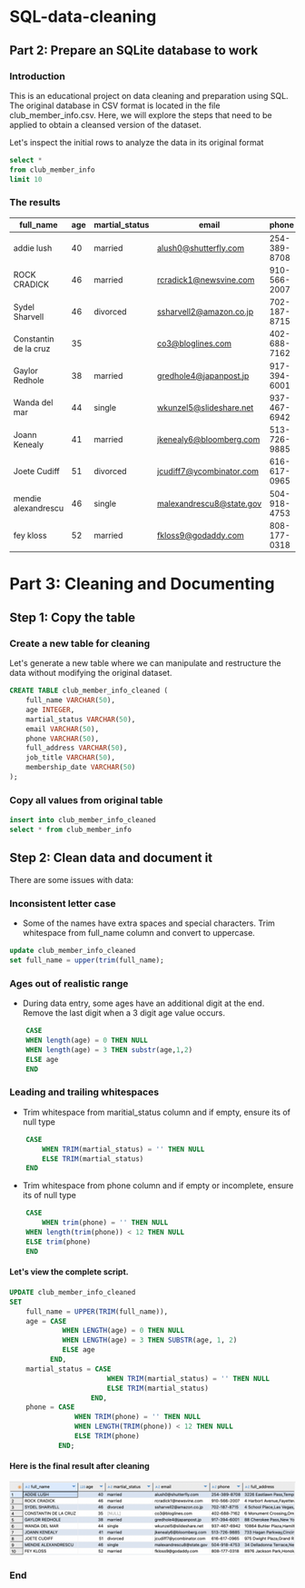 # SQL-data-cleaning
## Part 2: Prepare an SQLite database to work
### Introduction
This is an educational project on data cleaning and preparation using SQL. The original database in CSV format is located in the file club_member_info.csv. Here, we will explore the steps that need to be applied to obtain a cleansed version of the dataset.

Let's inspect the initial rows to analyze the data in its original format

```sql
select *
from club_member_info
limit 10
```
### The results
|full_name|age|martial_status|email|phone|full_address|job_title|membership_date|
|---------|---|--------------|-----|-----|------------|---------|---------------|
|addie lush|40|married|alush0@shutterfly.com|254-389-8708|3226 Eastlawn Pass,Temple,Texas|Assistant Professor|7/31/2013|
|      ROCK CRADICK|46|married|rcradick1@newsvine.com|910-566-2007|4 Harbort Avenue,Fayetteville,North Carolina|Programmer III|5/27/2018|
|Sydel Sharvell|46|divorced|ssharvell2@amazon.co.jp|702-187-8715|4 School Place,Las Vegas,Nevada|Budget/Accounting Analyst I|10/6/2017|
|Constantin de la cruz|35||co3@bloglines.com|402-688-7162|6 Monument Crossing,Omaha,Nebraska|Desktop Support Technician|10/20/2015|
|  Gaylor Redhole|38|married|gredhole4@japanpost.jp|917-394-6001|88 Cherokee Pass,New York City,New York|Legal Assistant|5/29/2019|
|Wanda del mar       |44|single|wkunzel5@slideshare.net|937-467-6942|10864 Buhler Plaza,Hamilton,Ohio|Human Resources Assistant IV|3/24/2015|
|Joann Kenealy|41|married|jkenealy6@bloomberg.com|513-726-9885|733 Hagan Parkway,Cincinnati,Ohio|Accountant IV|4/17/2013|
|   Joete Cudiff|51|divorced|jcudiff7@ycombinator.com|616-617-0965|975 Dwight Plaza,Grand Rapids,Michigan|Research Nurse|11/16/2014|
|mendie alexandrescu|46|single|malexandrescu8@state.gov|504-918-4753|34 Delladonna Terrace,New Orleans,Louisiana|Systems Administrator III|3/12/1921|
| fey kloss|52|married|fkloss9@godaddy.com|808-177-0318|8976 Jackson Park,Honolulu,Hawaii|Chemical Engineer|11/5/2014|

# Part 3: Cleaning and Documenting
## Step 1: Copy the table
### Create a new table for cleaning
Let's generate a new table where we can manipulate and restructure the data without modifying the original dataset.

```sql
CREATE TABLE club_member_info_cleaned (
	full_name VARCHAR(50),
	age INTEGER,
	martial_status VARCHAR(50),
	email VARCHAR(50),
	phone VARCHAR(50),
	full_address VARCHAR(50),
	job_title VARCHAR(50),
	membership_date VARCHAR(50)
);
```
### Copy all values from original table

```sql
insert into club_member_info_cleaned
select * from club_member_info
```
## Step 2: Clean data and document it
There are some issues with data:
### Inconsistent letter case
- Some of the names have extra spaces and special characters. Trim whitespace from full_name column and convert to uppercase.
```sql
update club_member_info_cleaned 
set full_name = upper(trim(full_name);
```
### Ages out of realistic range
- During data entry, some ages have an additional digit at the end. Remove the last digit when a 3 digit age value occurs.
```sql
    CASE 
	WHEN length(age) = 0 THEN NULL
	WHEN length(age) = 3 THEN substr(age,1,2)
	ELSE age
    END 
```
### Leading and trailing whitespaces
- Trim whitespace from maritial_status column and if empty, ensure its of null type
```sql
    CASE
        WHEN TRIM(martial_status) = '' THEN NULL
        ELSE TRIM(martial_status)
    END 
```

- Trim whitespace from phone column and if empty or incomplete, ensure its of null type
```sql
    CASE
        WHEN trim(phone) = '' THEN NULL
	WHEN length(trim(phone)) < 12 THEN NULL
	ELSE trim(phone)
    END
```
#### Let's view the complete script.
```sql
UPDATE club_member_info_cleaned
SET 
    full_name = UPPER(TRIM(full_name)),
    age = CASE 
             WHEN LENGTH(age) = 0 THEN NULL
             WHEN LENGTH(age) = 3 THEN SUBSTR(age, 1, 2)
             ELSE age 
          END,
    martial_status = CASE 
                        WHEN TRIM(martial_status) = '' THEN NULL
                        ELSE TRIM(martial_status) 
                    END,
    phone = CASE 
                WHEN TRIM(phone) = '' THEN NULL
                WHEN LENGTH(TRIM(phone)) < 12 THEN NULL
                ELSE TRIM(phone) 
            END;
```
#### Here is the final result after cleaning
![](https://github.com/Dechannie689/SQL-data-cleaning/blob/main/Results%20After%20Cleaning.png)
### End
